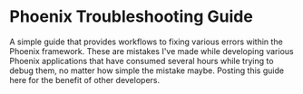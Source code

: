 # Phoenix Troubleshooting Guide
A simple guide that provides workflows to fixing various errors within the Phoenix framework. These are mistakes I've made while developing various Phoenix applications that have consumed several hours while trying to debug them, no matter how simple the mistake maybe. Posting this guide here for the benefit of other developers.
